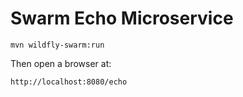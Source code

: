 # Swarm Echo Microservice

```shell
mvn wildfly-swarm:run
```

Then open a browser at:

```shell
http://localhost:8080/echo
```
